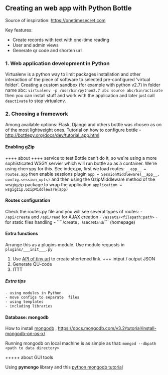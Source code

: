 ## Creating an web app with Python Bottle

Source of inspiration: https://onetimesecret.com

Key features:
 - Create records with text with one-time reading
 - User and admin views
 - Generate qr code and shorten url

### 1. Web application development in Python

Virtualenv is a python way to limit packages installation and other interaction of the piece of software to selected pre-configured 'virtual folder'.  Creating a custom sandbox (for example with python v2.7) in folder name abc:
    ```
    virtualenv -p /usr/bin/python2.7 abc
    source abc/bin/activate
    ```
    then you can install stuff and work with the application and later just call ``` deactivate``` to stop virtualenv.

### 2. Choosing a framework
Among available options: Flask, Django and others bottle was chosen as on of the most lightweight ones. Tutorial on how to configure bottle - http://bottlepy.org/docs/dev/tutorial_app.html

#### Enabling gZip
 ++++ about
 ++++ service to test 
Bottle can't do it, so we're using a more sophisticated WSGY servier which will run bottle ap as a container. We're using cherrypy for this.
See index.py, first we load routes: ```__app__ = routes.app``` then
enable sessions plugin ```app = SessionMiddleware(__app__, config.session_opts)``` and then using the GzipMiddleware method of the wsgigzip package to wrap the application ```application = wsgigzip.GzipMiddleware(app)```
    
#### Routes configuration
Check the routes.py file and you will see several types of routes:
    - ```/api/create``` and ```/api/read``` for AJAX creation
    - ```/assets/<filepath:path>``` - for static files handling
    - ````/create```, ```/secret``` and ```/``` (homepage)

#### Extra functions
Arrange this as a plugins module.
Use module requests in ```plugins/___init___.py```
1) Use [API of tiny url](http://www.tiny-url.info/) to create shortened link.
+++ intput / output JSON
2) Generate QU-code
3) ITTT

##### Extra tips
    - using modules in Python
    - move configs to separate  files
    - using templates
    - including libraries

#### Database: mongodb
How to install [mongodb](http://www.bigspaceship.com/mongodb-on-mac/) , https://docs.mongodb.com/v3.2/tutorial/install-mongodb-on-os-x/
    
Running mongodb on local machine is as simple as that: 
```mongod --dbpath <path to data directory>```

+++++ about GUI tools

Using **pymongo** library and this [python mongodb tutorial](http://api.mongodb.com/python/current/tutorial.html)
